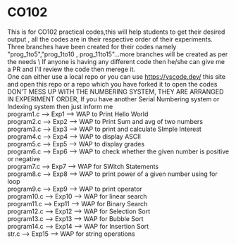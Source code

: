 # CO102
This is for CO102 practical codes,this will help students to get their desired output , all the codes are in their respective order of their experiments. Three branches have been created for their codes namely "prog_1to5","prog_1to10 , prog_11to15"...more branches will be created as per the needs \ 
If anyone is having any different code then he/she can give me a PR and I'll review the code then merege it. \
One can either use a local repo or you can use https://vscode.dev/ this site and open this repo or a repo which you have forked it to open the codes \
DON'T MESS UP WITH THE NUMBERING SYSTEM, THEY ARE ARRANGED IN EXPERIMENT ORDER, If you have another Serial Numbering system or Indexing system then just inform me \
program1.c --> Exp1 --> WAP to Print Hello World \
program2.c --> Exp2 --> WAP to Print Sum and avg of two numbers \
program3.c --> Exp3 --> WAP to print and calculate SImple Interest \
program4.c --> Exp4 --> WAP to display ASCII \
program5.c --> Exp5 --> WAP to display grades \
program6.c --> Exp6 --> WAP to check whether the given number is positive or negative \
program7.c --> Exp7 --> WAP for SWitch Statements \
program8.c --> Exp8 --> WAP to print power of a given number using for loop \
program9.c --> Exp9 --> WAP to print operator \
program10.c --> Exp10 --> WAP for linear search \
program11.c --> Exp11 --> WAP for Binary Search \
program12.c --> Exp12 --> WAP for Selection Sort \
program13.c --> Exp13 --> WAP for Bubble Sort \
program14.c --> Exp14 --> WAP for Insertion Sort \
str.c      --> Exp15 --> WAP for string operations 
